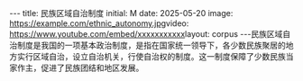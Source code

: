 ---​
title: 民族区域自治制度​
initial: M​
date: 2025-05-20​
image: https://example.com/ethnic_autonomy.jpg​
video: https://www.youtube.com/embed/xxxxxxxxxxx​
layout: corpus​
---​
民族区域自治制度是我国的一项基本政治制度，是指在国家统一领导下，各少数民族聚居的地方实行区域自治，设立自治机关，行使自治权的制度。这一制度保障了少数民族当家作主，促进了民族团结和地区发展。